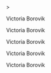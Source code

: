   <div "style="background-color: black"></div> >
    <p>Victoria Borovik</p>
    <p>Victoria Borovik</p>
    <p>Victoria Borovik</p>
    <p>Victoria Borovik</p>
    <p>Victoria Borovik</p>
